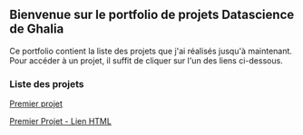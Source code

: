 ## Bienvenue sur le portfolio de projets Datascience de Ghalia

Ce portfolio contient la liste des projets que j'ai réalisés jusqu'à maintenant. Pour accéder à un projet, il suffit de cliquer sur l'un des liens ci-dessous.

### Liste des projets


[Premier projet](https://github.com/Ghalia671/premier_projet.github.io/Defi_1_3_Ghalia.slides.html)

<a href="https://github.com/Ghalia671/premier_projet.github.io/Defi_1_3_Ghalia.slides.html">Premier Projet - Lien HTML </a>
